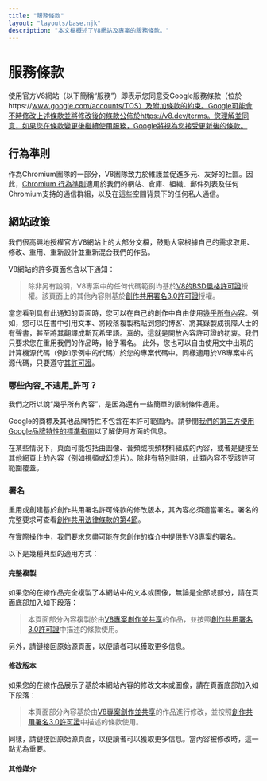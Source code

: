 ```yaml
---
title: "服務條款"
layout: "layouts/base.njk"
description: "本文檔概述了V8網站及專案的服務條款。"
---
```

# 服務條款

使用官方V8網站（以下簡稱“服務”）即表示您同意受Google服務條款（位於https://www.google.com/accounts/TOS）及附加條款的約束。Google可能會不時修改上述條款並將修改後的條款公佈於https://v8.dev/terms。您理解並同意，如果您在條款變更後繼續使用服務，Google將視為您接受更新後的條款。

## 行為準則

作為Chromium團隊的一部分，V8團隊致力於維護並促進多元、友好的社區。因此，[Chromium 行為準則](https://chromium.googlesource.com/chromium/src/+/main/CODE_OF_CONDUCT.md)適用於我們的網站、倉庫、組織、郵件列表及任何Chromium支持的通信群組，以及在這些空間背景下的任何私人通信。

## 網站政策

我們很高興地授權官方V8網站上的大部分文檔，鼓勵大家根據自己的需求取用、修改、重用、重新設計並重新混合我們的作品。

V8網站的許多頁面包含以下通知：

> 除非另有說明，V8專案中的任何代碼範例均基於[V8的BSD風格許可證](https://chromium.googlesource.com/v8/v8.git/+/main/LICENSE)授權。該頁面上的其他內容則基於[創作共用署名3.0許可證](https://creativecommons.org/licenses/by/3.0/)授權。

當您看到具有此通知的頁面時，您可以在自己的創作中自由使用[幾乎所有內容](#restrictions)。例如，您可以在書中引用文本、將段落複製粘貼到您的博客、將其錄製成視障人士的有聲書，甚至將其翻譯成斯瓦希里語。真的，這就是開放內容許可證的初衷。我們只要求您在重用我們的作品時，給予署名。
此外，您也可以自由使用文中出現的計算機源代碼（例如示例中的代碼）於您的專案代碼中。同樣適用於V8專案中的源代碼，只要遵守[其許可證](https://chromium.googlesource.com/v8/v8.git/+/main/LICENSE)。

### 哪些內容_不適用_許可？

我們之所以說“幾乎所有內容”，是因為還有一些簡單的限制條件適用。

Google的商標及其他品牌特性不包含在本許可範圍內。請參閱[我們的第三方使用Google品牌特性的標準指南](https://www.google.com/permissions/guidelines.html)以了解使用方面的信息。

在某些情況下，頁面可能包括由圖像、音頻或視頻材料組成的內容，或者是鏈接至其他網頁上的內容（例如視頻或幻燈片）。除非有特別註明，此類內容不受該許可範圍覆蓋。

### 署名

重用或創建基於創作共用署名許可條款的修改版本，其內容必須適當署名。署名的完整要求可查看[創作共用法律條款的第4節](https://creativecommons.org/licenses/by/3.0/legalcode)。

在實際操作中，我們要求您盡可能在您創作的媒介中提供對V8專案的署名。

以下是幾種典型的適用方式：

#### 完整複製

如果您的在線作品完全複製了本網站中的文本或圖像，無論是全部或部分，請在頁面底部加入如下段落：

> 本頁面部分內容複製於由[V8專案創作並共享](/terms#site-policies)的作品，並按照[創作共用署名3.0許可證](https://creativecommons.org/licenses/by/3.0/)中描述的條款使用。

另外，請鏈接回原始源頁面，以便讀者可以獲取更多信息。

#### 修改版本

如果您的在線作品展示了基於本網站內容的修改文本或圖像，請在頁面底部加入如下段落：

> 本頁面部分內容基於由[V8專案創作並共享](/terms#site-policies)的作品進行修改，並按照[創作共用署名3.0許可證](https://creativecommons.org/licenses/by/3.0/)中描述的條款使用。

同樣，請鏈接回原始源頁面，以便讀者可以獲取更多信息。當內容被修改時，這一點尤為重要。

#### 其他媒介
